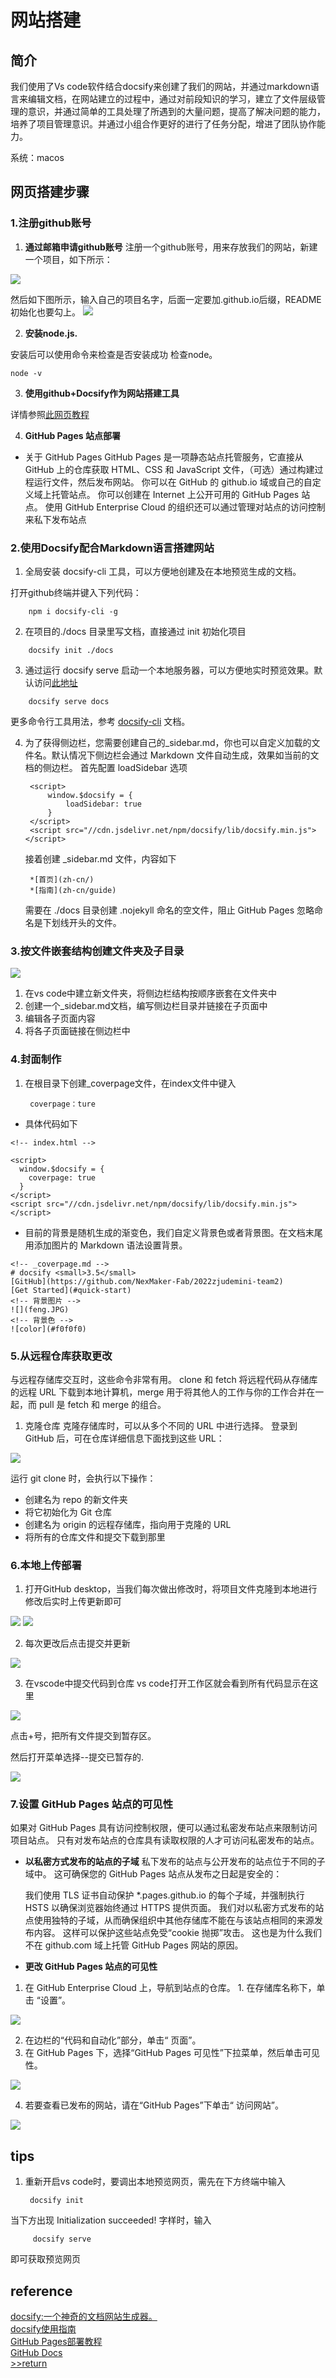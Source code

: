 # 网站搭建

## 简介

我们使用了Vs code软件结合docsify来创建了我们的网站，并通过markdown语言来编辑文档，在网站建立的过程中，通过对前段知识的学习，建立了文件层级管理的意识，并通过简单的工具处理了所遇到的大量问题，提高了解决问题的能力，培养了项目管理意识。并通过小组合作更好的进行了任务分配，增进了团队协作能力。

系统：macos

## 网页搭建步骤
### 1.注册github账号
1. **通过邮箱申请github账号**
注册一个github账号，用来存放我们的网站，新建一个项目，如下所示：
<img src="img/1/5.png">


然后如下图所示，输入自己的项目名字，后面一定要加.github.io后缀，README初始化也要勾上。
<img src="img/1/6.png">

2. **安装node.js.**

安装后可以使用命令来检查是否安装成功
检查node。

```
node -v
```
3. **使用github+Docsify作为网站搭建工具**

详情参照[此网页教程](https://www.nexmaker.com/doc/1projectmanage/github&docsify.html)

4. **GitHub Pages 站点部署**

- 关于 GitHub Pages
GitHub Pages 是一项静态站点托管服务，它直接从 GitHub 上的仓库获取 HTML、CSS 和 JavaScript 文件，（可选）通过构建过程运行文件，然后发布网站。 
你可以在 GitHub 的 github.io 域或自己的自定义域上托管站点。
你可以创建在 Internet 上公开可用的 GitHub Pages 站点。 使用 GitHub Enterprise Cloud 的组织还可以通过管理对站点的访问控制来私下发布站点

### 2.使用Docsify配合Markdown语言搭建网站
1. 全局安装  docsify-cli 工具，可以方便地创建及在本地预览生成的文档。

打开github终端并键入下列代码：
```
    npm i docsify-cli -g
```
2. 在项目的./docs 目录里写文档，直接通过 init 初始化项目
```
    docsify init ./docs
```
3. 通过运行 docsify serve 启动一个本地服务器，可以方便地实时预览效果。默认访问[此地址]( http://localhost:3000)
```  
    docsify serve docs
```
更多命令行工具用法，参考 [docsify-cli](https://github.com/docsifyjs/docsify-cli) 文档。

4. 为了获得侧边栏，您需要创建自己的_sidebar.md，你也可以自定义加载的文件名。默认情况下侧边栏会通过 Markdown 文件自动生成，效果如当前的文档的侧边栏。
    首先配置 loadSidebar 选项
        <!-- index.html -->

        <script>
            window.$docsify = {
                loadSidebar: true
            }
        </script>
        <script src="//cdn.jsdelivr.net/npm/docsify/lib/docsify.min.js"></script>
    接着创建 _sidebar.md 文件，内容如下
        <!-- docs/_sidebar.md -->

        *[首页](zh-cn/)
        *[指南](zh-cn/guide)
    需要在 ./docs 目录创建 .nojekyll 命名的空文件，阻止 GitHub Pages 忽略命名是下划线开头的文件。

### 3.按文件嵌套结构创建文件夹及子目录
<img src="img/1/7.png">

1. 在vs code中建立新文件夹，将侧边栏结构按顺序嵌套在文件夹中
2. 创建一个_sidebar.md文档，编写侧边栏目录并链接在子页面中
3. 编辑各子页面内容
4. 将各子页面链接在侧边栏中

### 4.封面制作
1. 在根目录下创建_coverpage文件，在index文件中键入 

        coverpage：ture
- 具体代码如下

```
<!-- index.html -->

<script>
  window.$docsify = {
    coverpage: true
  }
</script>
<script src="//cdn.jsdelivr.net/npm/docsify/lib/docsify.min.js"></script>
```
- 目前的背景是随机生成的渐变色，我们自定义背景色或者背景图。在文档末尾用添加图片的 Markdown 语法设置背景。

```
<!-- _coverpage.md -->
# docsify <small>3.5</small>
[GitHub](https://github.com/NexMaker-Fab/2022zjudemini-team2)
[Get Started](#quick-start)
<!-- 背景图片 -->
![](feng.JPG)
<!-- 背景色 -->
![color](#f0f0f0)
```
### 5.从远程仓库获取更改
与远程存储库交互时，这些命令非常有用。 clone 和 fetch 将远程代码从存储库的远程 URL 下载到本地计算机，merge 用于将其他人的工作与你的工作合并在一起，而 pull 是 fetch 和 merge 的组合。
1. 克隆仓库
克隆存储库时，可以从多个不同的 URL 中进行选择。 登录到 GitHub 后，可在仓库详细信息下面找到这些 URL：
<img src="img/1/27.jpg">

运行 git clone 时，会执行以下操作：

- 创建名为 repo 的新文件夹
- 将它初始化为 Git 仓库
- 创建名为 origin 的远程存储库，指向用于克隆的 URL
- 将所有的仓库文件和提交下载到那里

### 6.本地上传部署
1. 打开GitHub desktop，当我们每次做出修改时，将项目文件克隆到本地进行修改后实时上传更新即可
<img src="img/1/8.png">

<img src="img/1/9.png">

2. 每次更改后点击提交并更新
<img src="img/1/10.png">

3. 在vscode中提交代码到仓库
vs code打开工作区就会看到所有代码显示在这里
<img src="img/1/11.png">

点击+号，把所有文件提交到暂存区。

然后打开菜单选择--提交已暂存的.

<img src="img/1/12.png">

### 7.设置 GitHub Pages 站点的可见性
如果对 GitHub Pages 具有访问控制权限，便可以通过私密发布站点来限制访问项目站点。 只有对发布站点的仓库具有读取权限的人才可访问私密发布的站点。 
- **以私密方式发布的站点的子域**
    私下发布的站点与公开发布的站点位于不同的子域中。 这可确保您的 GitHub Pages 站点从发布之日起是安全的：

    我们使用 TLS 证书自动保护 *.pages.github.io 的每个子域，并强制执行 HSTS 以确保浏览器始终通过 HTTPS 提供页面。
    我们对以私密方式发布的站点使用独特的子域，从而确保组织中其他存储库不能在与该站点相同的来源发布内容。 这样可以保护这些站点免受“cookie 抛掷”攻击。 这也是为什么我们不在 github.com 域上托管 GitHub Pages 网站的原因。
- **更改 GitHub Pages 站点的可见性**
1. 在 GitHub Enterprise Cloud 上，导航到站点的仓库。 1. 在存储库名称下，单击 “设置”。
<img src="img/1/29.jpg">

2. 在边栏的“代码和自动化”部分，单击“ 页面”。
3. 在 GitHub Pages 下，选择“GitHub Pages 可见性”下拉菜单，然后单击可见性。
<img src="img/1/26.jpg">

4. 若要查看已发布的网站，请在“GitHub Pages”下单击“ 访问网站”。
<img src="img/1/28.jpg">

## tips
1. 重新开启vs code时，要调出本地预览网页，需先在下方终端中输入

        docsify init

 当下方出现  Initialization succeeded! 字样时，输入
    
         docsify serve 
即可获取预览网页

## reference
[docsify:一个神奇的文档网站生成器。](https://www.nexmaker.com/doc/1projectmanage/github&docsify.html)<br>
[docsify使用指南](https://www.cnblogs.com/Can-daydayup/p/15413267.html)<br>
[GitHub Pages部署教程](https://docs.github.com/zh/pages/getting-started-with-github-pages/about-github-pages)<br>
[GitHub Docs](https://docs.github.com/zh)<br>
[>>return](/)